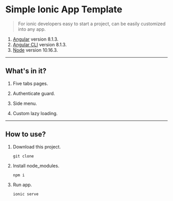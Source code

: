# Simple Ionic App Template

> For ionic developers easy to start a project, can be easily customized into any app.

1. [Angular](https://angular.io/) version 8.1.3.
2. [Angular CLI](https://github.com/angular/angular-cli) version 8.1.3.
3. [Node](https://nodejs.org/en/about/) version 10.16.3.

----
## What's in it?

1. Five tabs pages.

2. Authenticate guard.

3. Side menu.

4. Custom lazy loading.

----
## How to use?

1. Download this project.

    ```git clone```

2. Install node_modules.

   ```npm i```

3. Run app.

   ```ionic serve```
